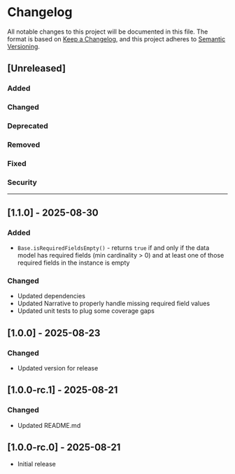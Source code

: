 # Changelog

All notable changes to this project will be documented in this file.
The format is based on [Keep a Changelog](https://keepachangelog.com/en/1.1.0/), and this project adheres to [Semantic Versioning](https://semver.org/spec/v2.0.0.html).

## [Unreleased]

### Added

### Changed

### Deprecated

### Removed

### Fixed

### Security

---

## [1.1.0] - 2025-08-30

### Added

- `Base.isRequiredFieldsEmpty()` - returns `true` if and only if the data model has required fields (min cardinality > 0)
  and at least one of those required fields in the instance is empty

### Changed

- Updated dependencies
- Updated Narrative to properly handle missing required field values
- Updated unit tests to plug some coverage gaps


## [1.0.0] - 2025-08-23

### Changed

- Updated version for release


## [1.0.0-rc.1] - 2025-08-21

### Changed

- Updated README.md


## [1.0.0-rc.0] - 2025-08-21

- Initial release
